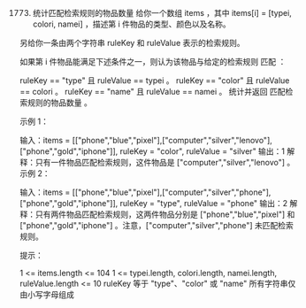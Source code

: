 1773. 统计匹配检索规则的物品数量
      给你一个数组 items ，其中 items[i] = [typei, colori, namei] ，描述第 i 件物品的类型、颜色以及名称。

另给你一条由两个字符串 ruleKey 和 ruleValue 表示的检索规则。

如果第 i 件物品能满足下述条件之一，则认为该物品与给定的检索规则 匹配 ：

ruleKey == "type" 且 ruleValue == typei 。
ruleKey == "color" 且 ruleValue == colori 。
ruleKey == "name" 且 ruleValue == namei 。
统计并返回 匹配检索规则的物品数量 。



示例 1：

输入：items = [["phone","blue","pixel"],["computer","silver","lenovo"],["phone","gold","iphone"]], ruleKey = "color", ruleValue = "silver"
输出：1
解释：只有一件物品匹配检索规则，这件物品是 ["computer","silver","lenovo"] 。
示例 2：

输入：items = [["phone","blue","pixel"],["computer","silver","phone"],["phone","gold","iphone"]], ruleKey = "type", ruleValue = "phone"
输出：2
解释：只有两件物品匹配检索规则，这两件物品分别是 ["phone","blue","pixel"] 和 ["phone","gold","iphone"] 。注意，["computer","silver","phone"] 未匹配检索规则。


提示：

1 <= items.length <= 104
1 <= typei.length, colori.length, namei.length, ruleValue.length <= 10
ruleKey 等于 "type"、"color" 或 "name"
所有字符串仅由小写字母组成